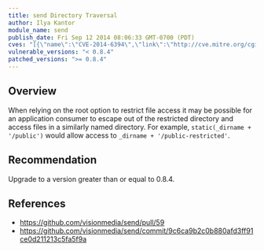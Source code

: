 ```yaml
---
title: send Directory Traversal
author: Ilya Kantor
module_name: send
publish_date: Fri Sep 12 2014 08:06:33 GMT-0700 (PDT)
cves: "[{\"name\":\"CVE-2014-6394\",\"link\":\"http://cve.mitre.org/cgi-bin/cvename.cgi?name=CVE-2014-6394\"}]"
vulnerable_versions: "< 0.8.4"
patched_versions: ">= 0.8.4"
---
```


## Overview
When relying on the root option to restrict file access it may be possible for an application consumer to escape out of the restricted directory and access files in a similarly named directory. For example, `static(_dirname + '/public')` would allow access to `_dirname + '/public-restricted'`.

## Recommendation
Upgrade to a version greater than or equal to 0.8.4.

## References
- https://github.com/visionmedia/send/pull/59
- https://github.com/visionmedia/send/commit/9c6ca9b2c0b880afd3ff91ce0d211213c5fa5f9a
